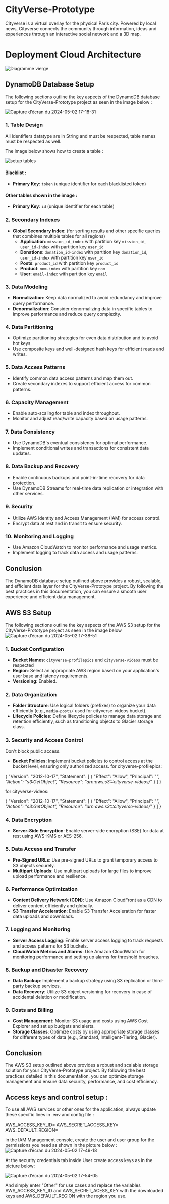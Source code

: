 # CityVerse-Prototype
Cityverse is a virtual overlay for the physical Paris city. Powered by local news, Cityverse connects the community through information, ideas and experiences through an interactive social network and a 3D map.

# Deployment Cloud Architecture 

![Diagramme vierge](https://github.com/SoufianeAmghar/CityVerse-Prototype/assets/94147142/c4930edb-61e2-4337-9294-3b2cc3cd2809)

## DynamoDB Database Setup

The following sections outline the key aspects of the DynamoDB database setup for the CityVerse-Prototype project as seen in the image below :

![Capture d’écran du 2024-05-02 17-18-31](https://github.com/SoufianeAmghar/CityVerse-Prototype/assets/94147142/335f528e-792f-4876-a1d7-3a8ca47909d4)


### 1. Table Design

All identifiers datatype are in String and must be respected, table names must be respected as well.

The image below shows how to create a table :

![setup tables](https://github.com/SoufianeAmghar/CityVerse-Prototype/assets/94147142/c54ebe7e-2fd4-4f79-b9f2-e86720ec70e1)


#### Blacklist :
- **Primary Key**: `token` (unique identifier for each blacklisted token)


#### Other tables shown in the image :
- **Primary Key**: `id` (unique identifier for each table)

### 2. Secondary Indexes

- **Global Secondary Index**: (for sorting results and other specific queries that combines multiple tables for all regions)
    - **Application**:
         `mission_id_index` with partition key `mission_id`, `user_id-index` with partition key `user_id`
    - **Donations**:
        `donation_id-index` with partition key `donation_id`, `user_id-index` with partition key `user_id`
    - **Posts**:
        `product_id` with partition key `product_id`
    - **Product**:
        `nom-index` with partition key `nom`
    - **User**:
        `email-index` with partition key `email`
      

### 3. Data Modeling

- **Normalization**: Keep data normalized to avoid redundancy and improve query performance.
- **Denormalization**: Consider denormalizing data in specific tables to improve performance and reduce query complexity.

### 4. Data Partitioning

- Optimize partitioning strategies for even data distribution and to avoid hot keys.
- Use composite keys and well-designed hash keys for efficient reads and writes.

### 5. Data Access Patterns

- Identify common data access patterns and map them out.
- Create secondary indexes to support efficient access for common patterns.

### 6. Capacity Management

- Enable auto-scaling for table and index throughput.
- Monitor and adjust read/write capacity based on usage patterns.

### 7. Data Consistency

- Use DynamoDB's eventual consistency for optimal performance.
- Implement conditional writes and transactions for consistent data updates.

### 8. Data Backup and Recovery

- Enable continuous backups and point-in-time recovery for data protection.
- Use DynamoDB Streams for real-time data replication or integration with other services.

### 9. Security

- Utilize AWS Identity and Access Management (IAM) for access control.
- Encrypt data at rest and in transit to ensure security.

### 10. Monitoring and Logging

- Use Amazon CloudWatch to monitor performance and usage metrics.
- Implement logging to track data access and usage patterns.

## Conclusion

The DynamoDB database setup outlined above provides a robust, scalable, and efficient data layer for the CityVerse-Prototype project. By following the best practices in this documentation, you can ensure a smooth user experience and efficient data management.

## AWS S3 Setup

The following sections outline the key aspects of the AWS S3 setup for the CityVerse-Prototype project as seen in the image below
![Capture d’écran du 2024-05-02 17-38-51](https://github.com/SoufianeAmghar/CityVerse-Prototype/assets/94147142/1ea9db0a-ab39-4c8f-9e8d-e4e7fc5382b7)



### 1. Bucket Configuration

- **Bucket Names**: `cityverse-profilepics` and `cityverse-videos` must be respected
- **Region**: Select an appropriate AWS region based on your application's user base and latency requirements.
- **Versioning**: Enabled.

### 2. Data Organization

- **Folder Structure**: Use logical folders (prefixes) to organize your data efficiently (e.g., `media-posts/` used for cityverse-videos bucket).
- **Lifecycle Policies**: Define lifecycle policies to manage data storage and retention efficiently, such as transitioning objects to Glacier storage class.

### 3. Security and Access Control

Don't block public access.

- **Bucket Policies**: Implement bucket policies to control access at the bucket level, ensuring only authorized access.
for cityverse-profilepics:

{
    "Version": "2012-10-17",
    "Statement": [
        {
            "Effect": "Allow",
            "Principal": "*",
            "Action": "s3:GetObject",
            "Resource": "arn:aws:s3:::cityverse-videos/*"
        }
    ]
}

for cityverse-videos:

{
    "Version": "2012-10-17",
    "Statement": [
        {
            "Effect": "Allow",
            "Principal": "*",
            "Action": "s3:GetObject",
            "Resource": "arn:aws:s3:::cityverse-videos/*"
        }
    ]
}

### 4. Data Encryption

- **Server-Side Encryption**: Enable server-side encryption (SSE) for data at rest using AWS-KMS or AES-256.

### 5. Data Access and Transfer

- **Pre-Signed URLs**: Use pre-signed URLs to grant temporary access to S3 objects securely.
- **Multipart Uploads**: Use multipart uploads for large files to improve upload performance and resilience.

### 6. Performance Optimization

- **Content Delivery Network (CDN)**: Use Amazon CloudFront as a CDN to deliver content efficiently and globally.
- **S3 Transfer Acceleration**: Enable S3 Transfer Acceleration for faster data uploads and downloads.

### 7. Logging and Monitoring

- **Server Access Logging**: Enable server access logging to track requests and access patterns for S3 buckets.
- **CloudWatch Metrics and Alarms**: Use Amazon CloudWatch for monitoring performance and setting up alarms for threshold breaches.

### 8. Backup and Disaster Recovery

- **Data Backup**: Implement a backup strategy using S3 replication or third-party backup services.
- **Data Recovery**: Utilize S3 object versioning for recovery in case of accidental deletion or modification.

### 9. Costs and Billing

- **Cost Management**: Monitor S3 usage and costs using AWS Cost Explorer and set up budgets and alerts.
- **Storage Classes**: Optimize costs by using appropriate storage classes for different types of data (e.g., Standard, Intelligent-Tiering, Glacier).

## Conclusion

The AWS S3 setup outlined above provides a robust and scalable storage solution for your CityVerse-Prototype project. By following the best practices detailed in this documentation, you can optimize storage management and ensure data security, performance, and cost efficiency.


## Access keys and control setup :

To use all AWS services or other ones for the application, always update these specific lines in .env and config file :

AWS_ACCESS_KEY_ID=
AWS_SECRET_ACCESS_KEY=
AWS_DEFAULT_REGION=

in the IAM Management console, create the user and user group for the permissions you need as shown in the picture below :
![Capture d’écran du 2024-05-02 17-49-18](https://github.com/SoufianeAmghar/CityVerse-Prototype/assets/94147142/60a9e6cc-1b4e-4068-8820-82fefa81998e)

At the security credentials tab inside User create access keys as in the picture below:


![Capture d’écran du 2024-05-02 17-54-05](https://github.com/SoufianeAmghar/CityVerse-Prototype/assets/94147142/bf0b9695-e749-485a-b96f-bd021c641c32)

And simply enter "Other" for use cases and replace the variables AWS_ACCESS_KEY_ID and AWS_SECRET_ACESS_KEY with the downloaded keys and AWS_DEFAULT_REGION with the region you use.

